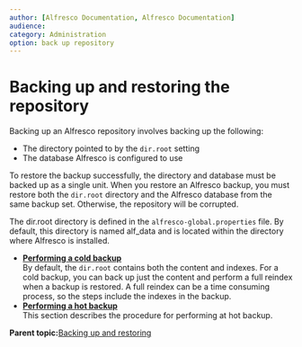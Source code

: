 ```yaml
---
author: [Alfresco Documentation, Alfresco Documentation]
audience: 
category: Administration
option: back up repository
---
```


# Backing up and restoring the repository

Backing up an Alfresco repository involves backing up the following:

-   The directory pointed to by the `dir.root` setting
-   The database Alfresco is configured to use

To restore the backup successfully, the directory and database must be backed up as a single unit. When you restore an Alfresco backup, you must restore both the `dir.root` directory and the Alfresco database from the same backup set. Otherwise, the repository will be corrupted.

The dir.root directory is defined in the `alfresco-global.properties` file. By default, this directory is named alf\_data and is located within the directory where Alfresco is installed.

-   **[Performing a cold backup](../tasks/backup-cold.md)**  
By default, the `dir.root` contains both the content and indexes. For a cold backup, you can back up just the content and perform a full reindex when a backup is restored. A full reindex can be a time consuming process, so the steps include the indexes in the backup.
-   **[Performing a hot backup](../tasks/backup-hot.md)**  
This section describes the procedure for performing at hot backup.

**Parent topic:**[Backing up and restoring](../concepts/ch-backup-restore.md)

